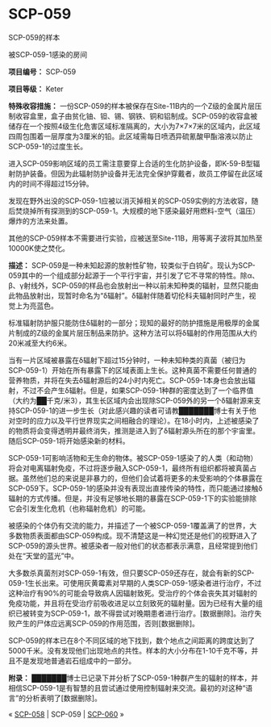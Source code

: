 # SCP-059
                        




SCP-059的样本





被SCP-059-1感染的房间



**项目编号：** SCP-059

**项目等级：** Keter

**特殊收容措施：** 一份SCP-059的样本被保存在Site-11B内的一个Z级的金属片层压制收容盒里，盒子由贫化铀、钽、锡、钢铁、铜和铝制成。SCP-059的收容盒被储存在一个按照4级生化危害区域标准隔离的，大小为7×7×7米的区域内，此区域四周包围着一层厚度为3厘米的铅。此区域需每日喷洒异硫氰酸甲酯溶液以防止SCP-059-1的过度生长。

进入SCP-059影响区域的员工需注意要穿上合适的生化防护设备，即K-59-B型辐射防护装备。但因为此辐射防护设备并无法完全保护穿戴者，故员工停留在此区域内的时间不得超过15分钟。

发现在野外出没的SCP-059-1应被以消灭掉相关的SCP-059实例的方法收容，随后焚烧掉所有探测到的SCP-059-1。大规模的地下感染最好用燃料-空气（温压）爆炸的方法来处置。

其他的SCP-059样本不需要进行实验，应被送至Site-11B，用等离子波将其加热至10000K使之焚化。

**描述：** SCP-059是一种未知起源的放射性矿物，较类似于白钨矿。现认为SCP-059其中的一个组成部分起源于一个平行宇宙，并引发了它不寻常的特性。除α、β、γ射线外，SCP-059的样品也会放射出一种以前未知种类的辐射，显然只能由此物品放射出，现暂时命名为“δ辐射”。δ辐射伴随着切伦科夫辐射同时产生，视觉上为亮蓝色。

标准辐射防护服只能防住δ辐射的一部分；现知的最好的防护措施是用极厚的金属片制成的Z级的金属片层压制品来防护。这种方法可以将δ辐射的作用范围从大约20米减至大约6米。

当有一片区域被暴露在δ辐射下超过15分钟时，一种未知种类的真菌（被归为SCP-059-1）开始在所有暴露下的区域表面上生长。这种真菌不需要任何普通的营养物质，并将在失去δ辐射源后的24小时内死亡。SCP-059-1本身也会放出辐射，不过不会产生δ辐射。但是，如果SCP-059-1种群的密度达到了一个临界值（大约为██千克/米3），其生长区域内会出现除SCP-059外的另一个δ辐射源来支持SCP-059-1的进一步生长（对此感兴趣的读者可请教███████博士有关于他对空时的应力以及平行世界现实之间相融合的理论）。在18小时内，上述被感染了的物质将会变得透明并最终消失，推测是进入到了δ辐射源头所在的那个宇宙里。随后SCP-059-1将开始感染新的材料。

SCP-059-1可影响活物和无生命的物体。被SCP-059-1感染了的人类（和动物）将会对电离辐射免疫，不过将逐步融入SCP-059-1，最终所有组织都将被真菌占据。虽然他们总的来说是非暴力的，但他们会试着将更多的未受影响的个体暴露在SCP-059下。SCP-059-1的感染并没有表现出直接传染的特性，而只能通过接触δ辐射的方式传播。但是，并没有足够地长期的暴露在SCP-059-1下的实验能排除它会引发生化危机（也称辐射危机）的可能。

被感染的个体仍有交流的能力，并描述了一个被SCP-059-1覆盖满了的世界，大多数物质表面都由SCP-059构成。现不清楚这是一种幻觉还是他们的视野进入了SCP-059的源头世界。被感染者一般对他们的状态都表示满意，且经常提到他们处在“天堂的蓝光”中。

大多数杀真菌剂对SCP-059-1有效，但只要SCP-059还存在，就会有新的SCP-059-1生长出来。可使用灰黄霉素对早期的人类SCP-059-1感染者进行治疗，不过这种治疗有90%的可能会导致病人因辐射致死。受治疗的个体会丧失其对辐射的免疫功能，并且将在受治疗前吸收进足以立刻致死的辐射量。因为已经有大量的组织已被转变为SCP-059-1，故不得尝试对晚期患者进行治疗。[数据删除]。治疗失败产生的尸体应远离SCP-059的作用范围，否则[数据删除]。

SCP-059的样本已在8个不同区域的地下找到，数个地点之间距离的跨度达到了5000千米。没有发现他们出现地点的共性。样本的大小分布在1-10千克不等，并且不是发现地普通岩石组成中的一部分。

**附录：** ███████博士已记录下并分析了SCP-059-1种群产生的辐射的样本，并相信SCP-059-1是有智慧的且尝试通过使用控制辐射来交流。最初的对这种“语言”的分析表明了[数据删除]。



« [SCP-058](/scp-058) | SCP-059 | [SCP-060](/scp-060) »





                    